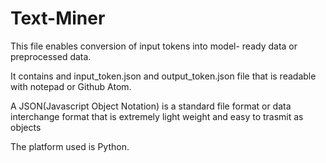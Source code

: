 # Text-Miner
This file enables conversion of input tokens into model- ready data or preprocessed data.

It contains and input_token.json and output_token.json file that is readable with notepad or Github Atom.

A JSON(Javascript Object Notation) is a standard file format or data interchange format that is extremely light weight and easy to trasmit as objects

The platform used is Python.


